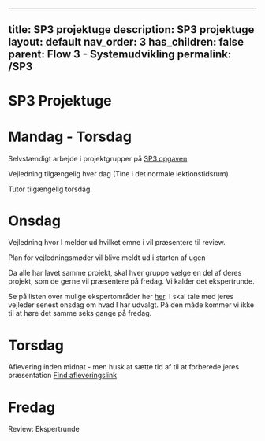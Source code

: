 
---
title: SP3 projektuge
description: SP3 projektuge
layout: default
nav_order: 3
has_children: false
parent: Flow 3 - Systemudvikling
permalink: /SP3
---
# SP3 Projektuge


# Mandag - Torsdag

Selvstændigt arbejde i projektgrupper på [SP3 opgaven](../../projects/SP3).

Vejledning tilgængelig hver dag (Tine i det normale lektionstidsrum)

Tutor tilgængelig torsdag.


# Onsdag
Vejledning hvor I melder ud hvilket emne i vil præsentere til review.

Plan for vejledningsmøder vil blive meldt ud i starten af ugen

Da alle har lavet samme projekt, skal hver gruppe vælge en del af deres projekt, som de gerne vil præsentere på fredag. Vi kalder det ekspertrunde.

Se på listen over mulige ekspertområder her [her](../../projects/SP3#Ekspertområder). I skal tale med jeres vejleder senest onsdag om hvad I har udvalgt. På den måde kommer vi ikke til at høre det samme seks gange på fredag.

# Torsdag

Aflevering inden midnat - men husk at sætte tid af til at forberede jeres præsentation
[Find afleveringslink](../../projects/SP3#Aflevering)


# Fredag
Review: Ekspertrunde


